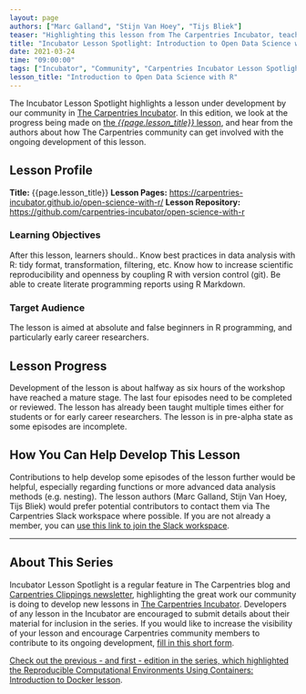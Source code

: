 ```yaml
---
layout: page
authors: ["Marc Galland", "Stijn Van Hoey", "Tijs Bliek"]
teaser: "Highlighting this lesson from The Carpentries Incubator, teaching Open data science skills with R and RStudio."
title: "Incubator Lesson Spotlight: Introduction to Open Data Science with R"
date: 2021-03-24
time: "09:00:00"
tags: ["Incubator", "Community", "Carpentries Incubator Lesson Spotlight"]
lesson_title: "Introduction to Open Data Science with R"
---
```


The Incubator Lesson Spotlight highlights a lesson under development by our community in [The Carpentries Incubator][incubator]. In this edition, we look at the progress being made on [the _{{page.lesson_title}}_ lesson][lesson-pages], and hear from the authors about how The Carpentries community can get involved with the ongoing development of this lesson.

## Lesson Profile

**Title:** {{page.lesson_title}}
**Lesson Pages:** https://carpentries-incubator.github.io/open-science-with-r/
**Lesson Repository:** https://github.com/carpentries-incubator/open-science-with-r

### Learning Objectives
After this lesson, learners should..
Know best practices in data analysis with R: tidy format, transformation, filtering, etc.
Know how to increase scientific reproducibility and openness by coupling R with version control (git).
Be able to create literate programming reports using R Markdown.

### Target Audience

The lesson is aimed at absolute and false beginners in R programming, and particularly early career researchers.

## Lesson Progress

Development of the lesson is about halfway as six hours of the workshop have reached a mature stage. The last four episodes need to be completed or reviewed. The lesson has already been taught multiple times either for students or for early career researchers. The lesson is in pre-alpha state as some episodes are incomplete.

## How You Can Help Develop This Lesson

Contributions to help develop some episodes of the lesson further would be helpful, especially regarding functions or more advanced data analysis methods (e.g. nesting). The lesson authors (Marc Galland, Stijn Van Hoey, Tijs Bliek) would prefer potential contributors to contact them via The Carpentries Slack workspace where possible. If you are not already a member, you can [use this link to join the Slack workspace](https://swc-slack-invite.herokuapp.com/).

------

## About This Series

Incubator Lesson Spotlight is a regular feature in The Carpentries blog and [Carpentries Clippings newsletter][newsletter], highlighting the great work our community is doing to develop new lessons in [The Carpentries Incubator][incubator]. Developers of any lesson in the Incubator are encouraged to submit details about their material for inclusion in the series. If you would like to increase the visibility of your lesson and encourage Carpentries community members to contribute to its ongoing development, [fill in this short form][ils-form].

[Check out the previous - and first - edition in the series, which highlighted the Reproducible Computational Environments Using Containers: Introduction to Docker lesson](https://carpentries.org/blog/2021/02/incubator-spotlight-docker-lesson/).

<!-- link references -->
[ils-form]: https://forms.gle/cCuLATAEomfdFejs9
[incubator]: https://github.com/carpentries-incubator/
[lesson-pages]: https://carpentries-incubator.github.io/open-science-with-r/
[newsletter]: https://carpentries.org/newsletter/
